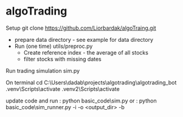 # algoTrading

Setup 
git clone https://github.com/Liorbardak/algoTraing.git
- prepare data directory - see example for data directory 
- Run (one time)  utils/preproc.py
  - Create reference index - the average of all stocks
  - filter stocks with missing dates  

Run trading simulation
sim.py 

On terminal 
cd C:\Users\dadab\projects\algotrading\algotrading_bot
.venv\Scripts\activate
.venv2\Scripts\activate

update code and run :
python  basic_code\sim.py
or : 
python  basic_code\sim_runner.py -i <inputdir> -o <output_dir> -b <bot list>
      
